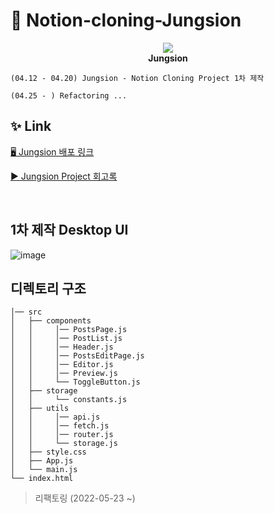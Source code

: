 # 📘 Notion-cloning-Jungsion

<p align="center"><img src="https://user-images.githubusercontent.com/72294509/165087597-d549b3fa-d79d-47ba-bde7-91df54783269.png">
  <br>
  <strong>Jungsion</strong>
</p>

```
(04.12 - 04.20) Jungsion - Notion Cloning Project 1차 제작

(04.25 - ) Refactoring ...
```

## ✨ Link

[🖥 Jungsion 배포 링크](https://notion-cloning-5kqkc79gh-jungjjeong.vercel.app/)

[▶ Jungsion Project 회고록](https://jungjjeong.github.io/devcourse/project/retrospective/notionCloning/)

<br>

## 1차 제작 Desktop UI

![image](https://user-images.githubusercontent.com/72294509/165088652-0fc3d933-a1e3-40a1-b2b8-8dc65df4bf3e.png)

## 디렉토리 구조

```
│── src
│   ├── components
│   │     │── PostsPage.js
│   │     │── PostList.js
│   │     │── Header.js
│   │     │── PostsEditPage.js
│   │     │── Editor.js
│   │     │── Preview.js
│   │     └── ToggleButton.js
│   ├── storage
│   │     └── constants.js
│   ├── utils
│   │     │── api.js
│   │     │── fetch.js
│   │     │── router.js
│   │     └── storage.js
│   ├── style.css
│   ├── App.js
│   └── main.js
└── index.html
```

> 리팩토링 (2022-05-23 ~)
